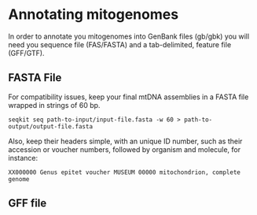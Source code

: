 # Annotating mitogenomes

In order to annotate you mitogenomes into GenBank files (gb/gbk) you will need you sequence file (FAS/FASTA) and a tab-delimited, feature file (GFF/GTF).

## FASTA File

For compatibility issues, keep your final mtDNA assemblies in a FASTA file wrapped in strings of 60 bp.

```
seqkit seq path-to-input/input-file.fasta -w 60 > path-to-output/output-file.fasta
```

Also, keep their headers simple, with an unique ID number, such as their accession or voucher numbers, followed by organism and molecule, for instance:

```
XX000000 Genus epitet voucher MUSEUM 00000 mitochondrion, complete genome
```

## GFF file

